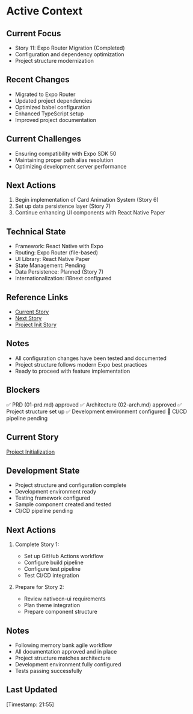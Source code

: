 # Active Context

## Current Focus

- Story 11: Expo Router Migration (Completed)
- Configuration and dependency optimization
- Project structure modernization

## Recent Changes

- Migrated to Expo Router
- Updated project dependencies
- Optimized babel configuration
- Enhanced TypeScript setup
- Improved project documentation

## Current Challenges

- Ensuring compatibility with Expo SDK 50
- Maintaining proper path alias resolution
- Optimizing development server performance

## Next Actions

1. Begin implementation of Card Animation System (Story 6)
2. Set up data persistence layer (Story 7)
3. Continue enhancing UI components with React Native Paper

## Technical State

- Framework: React Native with Expo
- Routing: Expo Router (file-based)
- UI Library: React Native Paper
- State Management: Pending
- Data Persistence: Planned (Story 7)
- Internationalization: i18next configured

## Reference Links

- [Current Story](../stories/story-11-expo-router-migration.story.md)
- [Next Story](../stories/story-6-card-animation-system.story.md)
- [Project Init Story](../stories/story-1-project-init.story.md)

## Notes

- All configuration changes have been tested and documented
- Project structure follows modern Expo best practices
- Ready to proceed with feature implementation

## Blockers

✅ PRD (01-prd.md) approved
✅ Architecture (02-arch.md) approved
✅ Project structure set up
✅ Development environment configured
🚧 CI/CD pipeline pending

## Current Story

[Project Initialization](../stories/story-1-project-init.story.md)

## Development State

- Project structure and configuration complete
- Development environment ready
- Testing framework configured
- Sample component created and tested
- CI/CD pipeline pending

## Next Actions

1. Complete Story 1:

   - Set up GitHub Actions workflow
   - Configure build pipeline
   - Configure test pipeline
   - Test CI/CD integration

2. Prepare for Story 2:
   - Review nativecn-ui requirements
   - Plan theme integration
   - Prepare component structure

## Notes

- Following memory bank agile workflow
- All documentation approved and in place
- Project structure matches architecture
- Development environment fully configured
- Tests passing successfully

## Last Updated

[Timestamp: 21:55]
